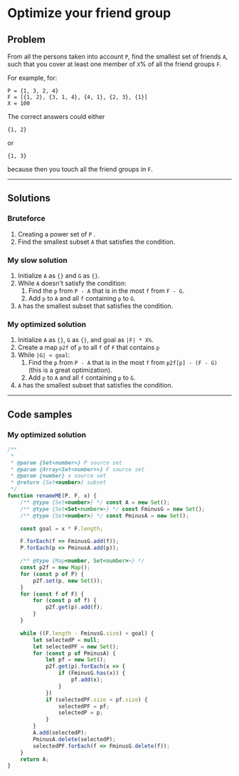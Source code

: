 # Optimize your friend group

## Problem

From all the persons taken into account `P`, find the smallest set of friends `A`, such that you cover at least one member of `X`% of all the friend groups `F`.

For example, for:
```
P = {1, 3, 2, 4}
F = [{1, 2}, {3, 1, 4}, {4, 1}, {2, 3}, {1}]
X = 100
```

The correct answers could either
```
{1, 2}
```
or 
```
{1, 3}
```
because then you touch all the friend groups in `F`.

---

## Solutions

### Bruteforce 
1. Creating a power set of `P` .
2. Find the smallest subset `A` that satisfies the condition.

### My slow solution
1. Initialize `A` as `{}` and `G` as `{}`.
2. While `A` doesn't satisfy the condition:
   1. Find the `p` from `P - A` that is in the most `f` from `F - G`.
   2. Add `p` to `A` and all `f` containing `p` to `G`.
3. `A` has the smallest subset that satisfies the condition.

### My optimized solution
1. Initialize `A` as `{}`, `G` as `{}`, and goal as `|F| * X%`.
2. Create a map `p2f` of `p` to all `f` of `F` that contains `p`
3. While `|G| < goal`:
   1. Find the `p` from `P - A` that is in the most `f` from `p2f[p] - (F - G)` (this is a great optimization).
   2. Add `p` to `A` and all `f` containing `p` to `G`.
4. `A` has the smallest subset that satisfies the condition.

---

## Code samples

### My optimized solution

```js
/**
 *
 * @param {Set<number>} P source set
 * @param {Array<Set<number>>} F source set
 * @param {number} x source set
 * @return {Set<number>} subset
 */
function renameME(P, F, x) {
	/** @type {Set<number>} */ const A = new Set();
	/** @type {Set<Set<number>>} */ const FminusG = new Set();
	/** @type {Set<number>} */ const PminusA = new Set();

	const goal = x * F.length;

	F.forEach(f => FminusG.add(f));
	P.forEach(p => PminusA.add(p));

	/** @type {Map<number, Set<number>>} */
	const p2f = new Map();
	for (const p of P) {
		p2f.set(p, new Set());
	}
	for (const f of F) {
		for (const p of f) {
			p2f.get(p).add(f);
		}
	}

	while ((F.length - FminusG.size) < goal) {
		let selectedP = null;
		let selectedPF = new Set();
		for (const p of PminusA) {
			let pf = new Set();
			p2f.get(p).forEach(x => {
				if (FminusG.has(x)) {
					pf.add(x);
				}
			})
			if (selectedPF.size < pf.size) {
				selectedPF = pf;
				selectedP = p;
			}
		}
		A.add(selectedP);
		PminusA.delete(selectedP);
		selectedPF.forEach(f => FminusG.delete(f));
	}
	return A;
}
```
